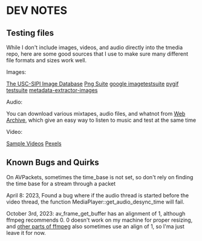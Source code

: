 
# DEV NOTES

## Testing files

While I don't include images, videos, and audio directly into the tmedia
repo, here are some good sources that I use to make sure many different file
formats and sizes work well.

Images:

[The USC-SIPI Image Database](https://sipi.usc.edu/database/)
[Png Suite](http://www.schaik.com/pngsuite/)
[google imagetestsuite](https://code.google.com/archive/p/imagetestsuite/)
[pygif testsuite](https://github.com/robert-ancell/pygif/tree/main/test-suite)
[metadata-extractor-images](https://github.com/drewnoakes/metadata-extractor-images)

Audio:

You can download various mixtapes, audio files, and whatnot from
[Web Archive](https://archive.org/), which give an easy way to listen to music
and test at the same time

Video:

[Sample Videos](https://sample-videos.com/)
[Pexels](https://www.pexels.com/search/videos/sample/)

## Known Bugs and Quirks

On AVPackets, sometimes the time_base is not set, so don't rely on finding the time base for a stream through a packet

April 8: 2023, Found a bug where if the audio thread is started before the video thread, the function MediaPlayer::get_audio_desync_time will fail.

October 3rd, 2023: av_frame_get_buffer has an alignment of 1, although ffmpeg
recommends 0. 0 doesn't work on my machine for proper resizing, and [other parts
of ffmpeg](https://stackoverflow.com/a/44894932) also sometimes use an align
of 1, so I'ma just leave it for now.